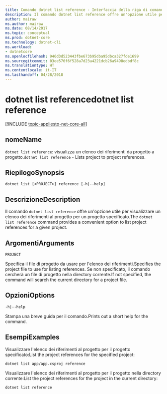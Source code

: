 ```yaml
---
title: Comando dotnet list reference - Interfaccia della riga di comando di .NET Core
description: Il comando dotnet list reference offre un'opzione utile per visualizzare un elenco dei riferimenti da progetto a progetto.
author: mairaw
ms.author: mairaw
ms.date: 08/14/2017
ms.topic: conceptual
ms.prod: dotnet-core
ms.technology: dotnet-cli
ms.workload:
- dotnetcore
ms.openlocfilehash: 946d3d523443fbe673b95dba95dbca327fde1699
ms.sourcegitcommit: 03ee570f6f528a7d23a4221dcb26a9498edbdf8c
ms.translationtype: HT
ms.contentlocale: it-IT
ms.lasthandoff: 04/28/2018
---
```

# <a name="dotnet-list-reference"></a><span data-ttu-id="5f7b3-103">dotnet list reference</span><span class="sxs-lookup"><span data-stu-id="5f7b3-103">dotnet list reference</span></span>

[!INCLUDE [topic-appliesto-net-core-all](../../../includes/topic-appliesto-net-core-all.md)]

## <a name="name"></a><span data-ttu-id="5f7b3-104">nome</span><span class="sxs-lookup"><span data-stu-id="5f7b3-104">Name</span></span>

<span data-ttu-id="5f7b3-105">`dotnet list reference`: visualizza un elenco dei riferimenti da progetto a progetto.</span><span class="sxs-lookup"><span data-stu-id="5f7b3-105">`dotnet list reference` - Lists project to project references.</span></span>

## <a name="synopsis"></a><span data-ttu-id="5f7b3-106">Riepilogo</span><span class="sxs-lookup"><span data-stu-id="5f7b3-106">Synopsis</span></span>

`dotnet list [<PROJECT>] reference [-h|--help]`

## <a name="description"></a><span data-ttu-id="5f7b3-107">Descrizione</span><span class="sxs-lookup"><span data-stu-id="5f7b3-107">Description</span></span>

<span data-ttu-id="5f7b3-108">Il comando `dotnet list reference` offre un'opzione utile per visualizzare un elenco dei riferimenti al progetto per un progetto specificato.</span><span class="sxs-lookup"><span data-stu-id="5f7b3-108">The `dotnet list reference` command provides a convenient option to list project references for a given project.</span></span>

## <a name="arguments"></a><span data-ttu-id="5f7b3-109">Argomenti</span><span class="sxs-lookup"><span data-stu-id="5f7b3-109">Arguments</span></span>

`PROJECT`

<span data-ttu-id="5f7b3-110">Specifica il file di progetto da usare per l'elenco dei riferimenti.</span><span class="sxs-lookup"><span data-stu-id="5f7b3-110">Specifies the project file to use for listing references.</span></span> <span data-ttu-id="5f7b3-111">Se non specificato, il comando cercherà un file di progetto nella directory corrente.</span><span class="sxs-lookup"><span data-stu-id="5f7b3-111">If not specified, the command will search the current directory for a project file.</span></span>

## <a name="options"></a><span data-ttu-id="5f7b3-112">Opzioni</span><span class="sxs-lookup"><span data-stu-id="5f7b3-112">Options</span></span>

`-h|--help`

<span data-ttu-id="5f7b3-113">Stampa una breve guida per il comando.</span><span class="sxs-lookup"><span data-stu-id="5f7b3-113">Prints out a short help for the command.</span></span>

## <a name="examples"></a><span data-ttu-id="5f7b3-114">Esempi</span><span class="sxs-lookup"><span data-stu-id="5f7b3-114">Examples</span></span>

<span data-ttu-id="5f7b3-115">Visualizzare l'elenco dei riferimenti al progetto per il progetto specificato:</span><span class="sxs-lookup"><span data-stu-id="5f7b3-115">List the project references for the specified project:</span></span>

`dotnet list app/app.csproj reference`

<span data-ttu-id="5f7b3-116">Visualizzare l'elenco dei riferimenti al progetto per il progetto nella directory corrente:</span><span class="sxs-lookup"><span data-stu-id="5f7b3-116">List the project references for the project in the current directory:</span></span>

`dotnet list reference`
